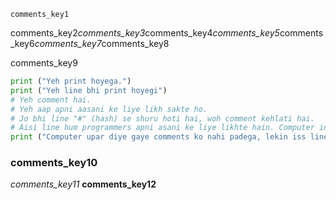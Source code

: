 ```ngMeta
comments_key1
```
comments_key2*comments_key3*comments_key4*comments_key5*comments_key6*comments_key7*comments_key8

comments_key9

```python
print ("Yeh print hoyega.")
print ("Yeh line bhi print hoyegi")
# Yeh comment hai.
# Yeh aap apni aasani ke liye likh sakte ho.
# Jo bhi line "#" (hash) se shuru hoti hai, woh comment kehlati hai.
# Aisi line hum programmers apni asani ke liye likhte hain. Computer inko ignore kar deta hai.
print ("Computer upar diye gaye comments ko nahi padega, lekin iss line ko print karega.")
```
### comments_key10
*comments_key11*
**comments_key12**